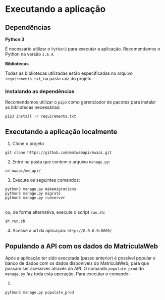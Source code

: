 # Executando a aplicação

## Dependências

**Python 3**

É necessário utilizar o `Python3` para executar a aplicação. Recomendamos o Python na versão `3.6.4`.

**Bibliotecas**

Todas as bibliotecas utilizadas estão especificadas no arquivo `requirements.txt`, na pasta raiz do projeto.

### Instalando as dependências

Recomendamos utilizar o `pip3` como gerenciador de pacotes para instalar as bibliotecas necessárias:

```shell
pip3 install -r requirements.txt
```

## Executando a aplicação localmente

1. Clone o projeto
```
git clone https://github.com/matwebapi/mwapi.git
```
2. Entre na pasta que contem o arquivo `manage.py`:
```
cd mwapi/mw_api/
```
3. Execute os seguintes comandos:
```shell
python3 manage.py makemigrations
python3 manage.py migrate
python3 manage.py runserver
```
<br>ou, de forma alternativa, execute o script `run.sh`:
```shell
sh run.sh
```

4. Acesse a url da aplicação:
`http://0.0.0.0:8000/`

## Populando a API com os dados do MatriculaWeb

Após a aplicação ter sido executada (passo anterior) é possível popular o banco de dados com os dados disponíveis do MatriculaWeb, para que possam ser acessíves através da API. O comando `populate_prod` do `manage.py` faz toda esta operação. Para executar o comando:

1.
```shell
python3 manage.py populate_prod
```

